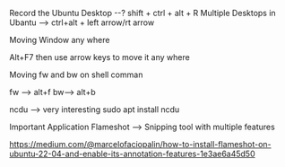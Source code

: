  Record the Ubuntu Desktop  --? shift + ctrl + alt + R
 Multiple Desktops in Ubantu --> ctrl+alt + left arrow/rt arrow 


Moving Window any where 

Alt+F7   then use arrow keys to move it any where 


Moving fw and bw on shell comman

fw --> alt+f
bw--> alt+b 



ncdu --> very interesting 
sudo apt install ncdu 


Important Application 
Flameshot --> Snipping tool with multiple features 

https://medium.com/@marcelofaciopalin/how-to-install-flameshot-on-ubuntu-22-04-and-enable-its-annotation-features-1e3ae6a45d50